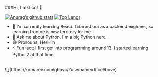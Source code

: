 ###Hi, I'm Gico! 👋

[![Anurag's github stats](https://github-readme-stats.vercel.app/api?username=RiceAbove&count_private=true&show_icons=true&theme=tokyonight)](https://github.com/anuraghazra/github-readme-stats)
[![Top Langs](https://github-readme-stats.vercel.app/api/top-langs/?username=RiceAbove&layout=compact&theme=tokyonight)](https://github.com/anuraghazra/github-readme-stats)

- 🌱 I’m currently learning React. I started out as a backend engineer, so learning frontne is new territory for me.
- 💬 Ask me about Python. I'm a big Python nerd.
- 😄 Pronouns: He/Him
- ⚡ Fun fact: I first got into programming around 13. I started learning Python2 at that time.

<br />
![](https://komarev.com/ghpvc/?username=RiceAbove)
